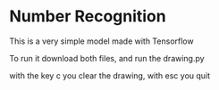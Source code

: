 # Number Recognition

This is a very simple model made with Tensorflow

To run it download both files, and run the drawing.py

with the key c you clear the drawing, with esc you quit
